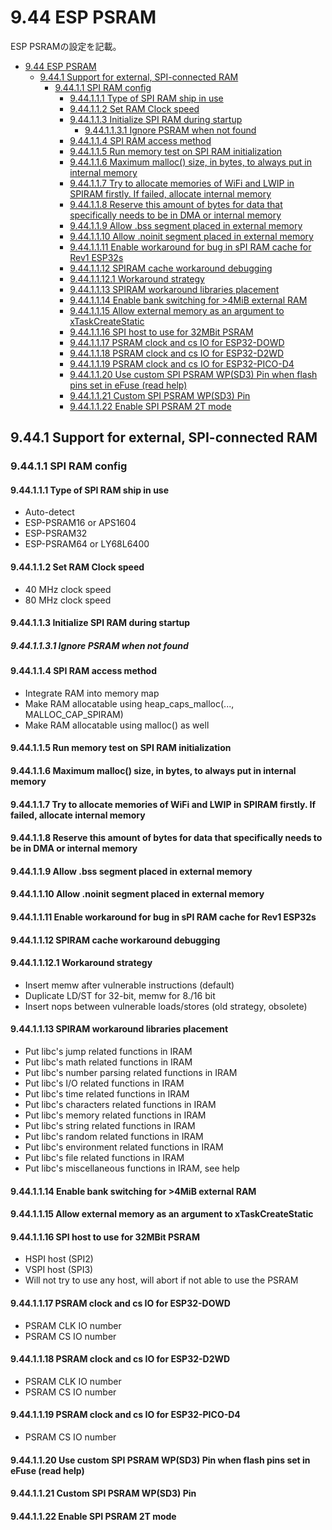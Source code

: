 # 9.44 ESP PSRAM
ESP PSRAMの設定を記載。

- [9.44 ESP PSRAM](#944-esp-psram)
  - [9.44.1 Support for external, SPI-connected RAM](#9441-support-for-external-spi-connected-ram)
    - [9.44.1.1 SPI RAM config](#94411-spi-ram-config)
      - [9.44.1.1.1 Type of SPI RAM ship in use](#944111-type-of-spi-ram-ship-in-use)
      - [9.44.1.1.2 Set RAM Clock speed](#944112-set-ram-clock-speed)
      - [9.44.1.1.3 Initialize SPI RAM during startup](#944113-initialize-spi-ram-during-startup)
        - [9.44.1.1.3.1 Ignore PSRAM when not found](#9441131-ignore-psram-when-not-found)
      - [9.44.1.1.4 SPI RAM access method](#944114-spi-ram-access-method)
      - [9.44.1.1.5 Run memory test on SPI RAM initialization](#944115-run-memory-test-on-spi-ram-initialization)
      - [9.44.1.1.6 Maximum malloc() size, in bytes, to always put in internal memory](#944116-maximum-malloc-size-in-bytes-to-always-put-in-internal-memory)
      - [9.44.1.1.7 Try to allocate memories of WiFi and LWIP in SPIRAM firstly. If failed, allocate internal memory](#944117-try-to-allocate-memories-of-wifi-and-lwip-in-spiram-firstly-if-failed-allocate-internal-memory)
      - [9.44.1.1.8 Reserve this amount of bytes for data that specifically needs to be in DMA or internal memory](#944118-reserve-this-amount-of-bytes-for-data-that-specifically-needs-to-be-in-dma-or-internal-memory)
      - [9.44.1.1.9 Allow .bss segment placed in external memory](#944119-allow-bss-segment-placed-in-external-memory)
      - [9.44.1.1.10 Allow .noinit segment placed in external memory](#9441110-allow-noinit-segment-placed-in-external-memory)
      - [9.44.1.1.11 Enable workaround for bug in sPI RAM cache for Rev1 ESP32s](#9441111-enable-workaround-for-bug-in-spi-ram-cache-for-rev1-esp32s)
      - [9.44.1.1.12 SPIRAM cache workaround debugging](#9441112-spiram-cache-workaround-debugging)
      - [9.44.1.1.12.1 Workaround strategy](#94411121-workaround-strategy)
      - [9.44.1.1.13 SPIRAM workaround libraries placement](#9441113-spiram-workaround-libraries-placement)
      - [9.44.1.1.14 Enable bank switching for \>4MiB external RAM](#9441114-enable-bank-switching-for-4mib-external-ram)
      - [9.44.1.1.15 Allow external memory as an argument to xTaskCreateStatic](#9441115-allow-external-memory-as-an-argument-to-xtaskcreatestatic)
      - [9.44.1.1.16 SPI host to use for 32MBit PSRAM](#9441116-spi-host-to-use-for-32mbit-psram)
      - [9.44.1.1.17 PSRAM clock and cs IO for ESP32-DOWD](#9441117-psram-clock-and-cs-io-for-esp32-dowd)
      - [9.44.1.1.18 PSRAM clock and cs IO for ESP32-D2WD](#9441118-psram-clock-and-cs-io-for-esp32-d2wd)
      - [9.44.1.1.19 PSRAM clock and cs IO for ESP32-PICO-D4](#9441119-psram-clock-and-cs-io-for-esp32-pico-d4)
      - [9.44.1.1.20 Use custom SPI PSRAM WP(SD3) Pin when flash pins set in eFuse (read help)](#9441120-use-custom-spi-psram-wpsd3-pin-when-flash-pins-set-in-efuse-read-help)
      - [9.44.1.1.21 Custom SPI PSRAM WP(SD3) Pin](#9441121-custom-spi-psram-wpsd3-pin)
      - [9.44.1.1.22 Enable SPI PSRAM 2T mode](#9441122-enable-spi-psram-2t-mode)

## 9.44.1 Support for external, SPI-connected RAM
### 9.44.1.1 SPI RAM config
#### 9.44.1.1.1 Type of SPI RAM ship in use
- Auto-detect
- ESP-PSRAM16 or APS1604
- ESP-PSRAM32
- ESP-PSRAM64 or LY68L6400
#### 9.44.1.1.2 Set RAM Clock speed
- 40 MHz clock speed
- 80 MHz clock speed
#### 9.44.1.1.3 Initialize SPI RAM during startup
##### 9.44.1.1.3.1 Ignore PSRAM when not found
#### 9.44.1.1.4 SPI RAM access method
- Integrate RAM into memory map
- Make RAM allocatable using heap_caps_malloc(..., MALLOC_CAP_SPIRAM)
- Make RAM allocatable using malloc() as well
#### 9.44.1.1.5 Run memory test on SPI RAM initialization
#### 9.44.1.1.6 Maximum malloc() size, in bytes, to always put in internal memory
#### 9.44.1.1.7 Try to allocate memories of WiFi and LWIP in SPIRAM firstly. If failed, allocate internal memory
#### 9.44.1.1.8 Reserve this amount of bytes for data that specifically needs to be in DMA or internal memory
#### 9.44.1.1.9 Allow .bss segment placed in external memory
#### 9.44.1.1.10 Allow .noinit segment placed in external memory
#### 9.44.1.1.11 Enable workaround for bug in sPI RAM cache for Rev1 ESP32s
#### 9.44.1.1.12 SPIRAM cache workaround debugging
#### 9.44.1.1.12.1 Workaround strategy
- Insert memw after vulnerable instructions (default)
- Duplicate LD/ST for 32-bit, memw for 8./16 bit
- Insert nops between vulnerable loads/stores (old strategy, obsolete)
#### 9.44.1.1.13 SPIRAM workaround libraries placement
- Put libc's jump related functions in IRAM
- Put libc's math related functions in IRAM
- Put libc's number parsing related functions in IRAM
- Put libc's I/O related functions in IRAM
- Put libc's time related functions in IRAM
- Put libc's characters related functions in IRAM
- Put libc's memory related functions in IRAM
- Put libc's string related functions in IRAM
- Put libc's random related functions in IRAM
- Put libc's environment related functions in IRAM
- Put libc's file related functions in IRAM
- Put libc's miscellaneous functions in IRAM, see help
#### 9.44.1.1.14 Enable bank switching for >4MiB external RAM
#### 9.44.1.1.15 Allow external memory as an argument to xTaskCreateStatic
#### 9.44.1.1.16 SPI host to use for 32MBit PSRAM
- HSPI host (SPI2)
- VSPI host (SPI3)
- Will not try to use any host, will abort if not able to use the PSRAM
#### 9.44.1.1.17 PSRAM clock and cs IO for ESP32-DOWD
- PSRAM CLK IO number
- PSRAM CS IO number
#### 9.44.1.1.18 PSRAM clock and cs IO for ESP32-D2WD
- PSRAM CLK IO number
- PSRAM CS IO number
#### 9.44.1.1.19 PSRAM clock and cs IO for ESP32-PICO-D4
- PSRAM CS IO number
#### 9.44.1.1.20 Use custom SPI PSRAM WP(SD3) Pin when flash pins set in eFuse (read help)
#### 9.44.1.1.21 Custom SPI PSRAM WP(SD3) Pin
#### 9.44.1.1.22 Enable SPI PSRAM 2T mode
